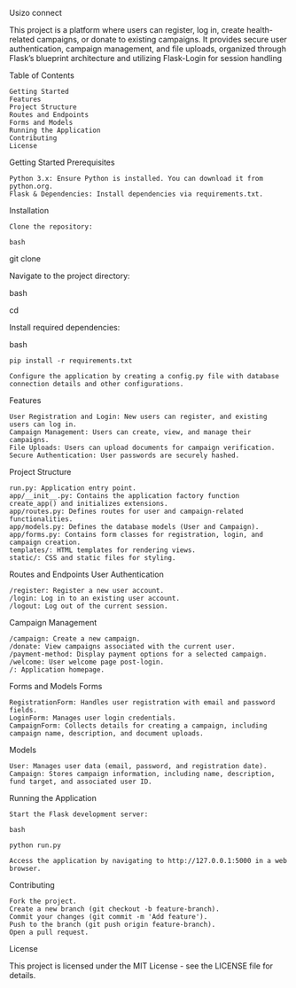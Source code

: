 Usizo connect

This project is a platform where users can register, log in, create health-related campaigns, or donate to existing campaigns. It provides secure user authentication, campaign management, and file uploads, organized through Flask’s blueprint architecture and utilizing Flask-Login for session handling

Table of Contents

    Getting Started
    Features
    Project Structure
    Routes and Endpoints
    Forms and Models
    Running the Application
    Contributing
    License

Getting Started
Prerequisites

    Python 3.x: Ensure Python is installed. You can download it from python.org.
    Flask & Dependencies: Install dependencies via requirements.txt.

Installation

    Clone the repository:

    bash

git clone <repository-url>

Navigate to the project directory:

bash

cd <project-directory>

Install required dependencies:

bash

    pip install -r requirements.txt

    Configure the application by creating a config.py file with database connection details and other configurations.

Features

    User Registration and Login: New users can register, and existing users can log in.
    Campaign Management: Users can create, view, and manage their campaigns.
    File Uploads: Users can upload documents for campaign verification.
    Secure Authentication: User passwords are securely hashed.

Project Structure

    run.py: Application entry point.
    app/__init__.py: Contains the application factory function create_app() and initializes extensions.
    app/routes.py: Defines routes for user and campaign-related functionalities.
    app/models.py: Defines the database models (User and Campaign).
    app/forms.py: Contains form classes for registration, login, and campaign creation.
    templates/: HTML templates for rendering views.
    static/: CSS and static files for styling.

Routes and Endpoints
User Authentication

    /register: Register a new user account.
    /login: Log in to an existing user account.
    /logout: Log out of the current session.

Campaign Management

    /campaign: Create a new campaign.
    /donate: View campaigns associated with the current user.
    /payment-method: Display payment options for a selected campaign.
    /welcome: User welcome page post-login.
    /: Application homepage.

Forms and Models
Forms

    RegistrationForm: Handles user registration with email and password fields.
    LoginForm: Manages user login credentials.
    CampaignForm: Collects details for creating a campaign, including campaign name, description, and document uploads.

Models

    User: Manages user data (email, password, and registration date).
    Campaign: Stores campaign information, including name, description, fund target, and associated user ID.

Running the Application

    Start the Flask development server:

    bash

    python run.py

    Access the application by navigating to http://127.0.0.1:5000 in a web browser.

Contributing

    Fork the project.
    Create a new branch (git checkout -b feature-branch).
    Commit your changes (git commit -m 'Add feature').
    Push to the branch (git push origin feature-branch).
    Open a pull request.

License

This project is licensed under the MIT License - see the LICENSE file for details.


